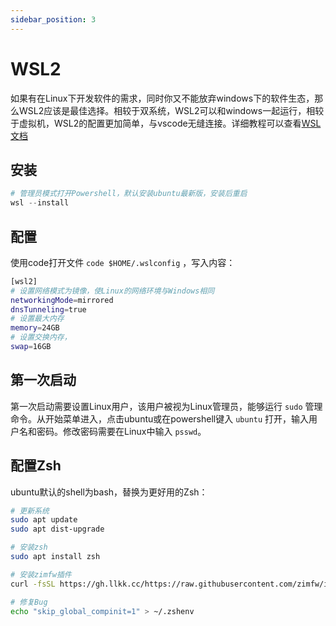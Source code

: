 ```yaml
---
sidebar_position: 3
---
```


# WSL2
如果有在Linux下开发软件的需求，同时你又不能放弃windows下的软件生态，那么WSL2应该是最佳选择。相较于双系统，WSL2可以和windows一起运行，相较于虚拟机，WSL2的配置更加简单，与vscode无缝连接。详细教程可以查看[WSL文档](https://learn.microsoft.com/zh-cn/windows/wsl/setup/environment)

## 安装
```powershell
# 管理员模式打开Powershell，默认安装ubuntu最新版，安装后重启
wsl --install
```

## 配置
使用code打开文件 `code $HOME/.wslconfig` ，写入内容：
```sh title="$HOME/.wslconfig"
[wsl2]
# 设置网络模式为镜像，使Linux的网络环境与Windows相同
networkingMode=mirrored
dnsTunneling=true
# 设置最大内存
memory=24GB
# 设置交换内存，
swap=16GB
```

## 第一次启动
第一次启动需要设置Linux用户，该用户被视为Linux管理员，能够运行 `sudo` 管理命令。从开始菜单进入，点击ubuntu或在powershell键入 `ubuntu` 打开，输入用户名和密码。修改密码需要在Linux中输入 `psswd`。

## 配置Zsh
ubuntu默认的shell为bash，替换为更好用的Zsh：
```sh
# 更新系统
sudo apt update
sudo apt dist-upgrade

# 安装zsh
sudo apt install zsh

# 安装zimfw插件
curl -fsSL https://gh.llkk.cc/https://raw.githubusercontent.com/zimfw/install/master/install.zsh | zsh

# 修复Bug
echo "skip_global_compinit=1" > ~/.zshenv
```